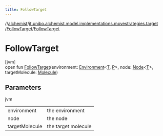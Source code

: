 ```yaml
---
title: FollowTarget
---
```

//[alchemist](../../../index.html)/[it.unibo.alchemist.model.implementations.movestrategies.target](../index.html)/[FollowTarget](index.html)/[FollowTarget](-follow-target.html)



# FollowTarget



[jvm]\
open fun [FollowTarget](-follow-target.html)(environment: [Environment](../../it.unibo.alchemist.model.interfaces/-environment/index.html)<[T](../../it.unibo.alchemist/-supported-incarnations/get.html), [P](../../it.unibo.alchemist/-supported-incarnations/get.html)>, node: [Node](../../it.unibo.alchemist.model.interfaces/-node/index.html)<[T](../../it.unibo.alchemist/-supported-incarnations/get.html)>, targetMolecule: [Molecule](../../it.unibo.alchemist.model.interfaces/-molecule/index.html))



## Parameters


jvm

| | |
|---|---|
| environment | the environment |
| node | the node |
| targetMolecule | the target molecule |




